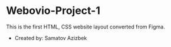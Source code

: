 # Webovio-Project-1

This is the first HTML, CSS website layout converted from Figma.

- Created by: Samatov Azizbek
